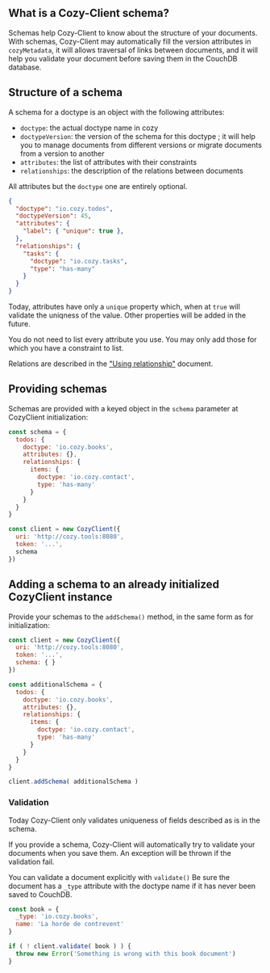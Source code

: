 ## What is a Cozy-Client schema?

Schemas help Cozy-Client to know about the structure of your documents. With schemas, Cozy-Client may automatically fill the version attributes in `cozyMetadata`, it will allows traversal of links between documents, and it will help you validate your document before saving them in the CouchDB database.

## Structure of a schema

A schema for a doctype is an object with the following attributes: 

* `doctype`: the actual doctype name in cozy
* `doctypeVersion`: the version of the schema for this doctype ; it will help you to manage documents from different versions or migrate documents from a version to another
* `attributes`: the list of attributes with their constraints
* `relationships`: the description of the relations between documents

All attributes but the `doctype` one are entirely optional.

```json
{
  "doctype": "io.cozy.todos",
  "doctypeVersion": 45,
  "attributes": {
    "label": { "unique": true },
  },
  "relationships": {
    "tasks": {
      "doctype": "io.cozy.tasks",
      "type": "has-many"
    }
  }
}
```

Today, attributes have only a `unique` property which, when at `true` will validate the uniqness of the value. Other properties will be added in the future. 

You do not need to list every attribute you use. You may only add those for which you have a constraint to list.

Relations are described in the ["Using relationship"](./relationships.md) document.

## Providing schemas

Schemas are provided with a keyed object in the `schema` parameter at CozyClient initialization:

```javascript
const schema = {
  todos: {
    doctype: 'io.cozy.books',
    attributes: {},
    relationships: {
      items: {
        doctype: 'io.cozy.contact',
        type: 'has-many'
      }
    }
  }
}

const client = new CozyClient({
  uri: 'http://cozy.tools:8080',
  token: '...',
  schema
})
```

## Adding a schema to an already initialized CozyClient instance

Provide your schemas to the `addSchema()` method, in the same form as for initialization:

```javascript
const client = new CozyClient({
  uri: 'http://cozy.tools:8080',
  token: '...',
  schema: { }
})

const additionalSchema = {
  todos: {
    doctype: 'io.cozy.books',
    attributes: {},
    relationships: {
      items: {
        doctype: 'io.cozy.contact',
        type: 'has-many'
      }
    }
  }
}

client.addSchema( additionalSchema )
```

### Validation

Today Cozy-Client only validates uniqueness of fields described as is in the schema.

If you provide a schema, Cozy-Client will automatically try to validate your documents when you save them. An exception will be thrown if the validation fail.

You can validate a document explicitly with `validate()` Be sure the document has a `_type` attribute with the doctype name if it has never been saved to CouchDB.

```javascript
const book = {
  _type: 'io.cozy.books',
  name: 'La horde de contrevent'
}

if ( ! client.validate( book ) ) {
  throw new Error('Something is wrong with this book document')
}
```


